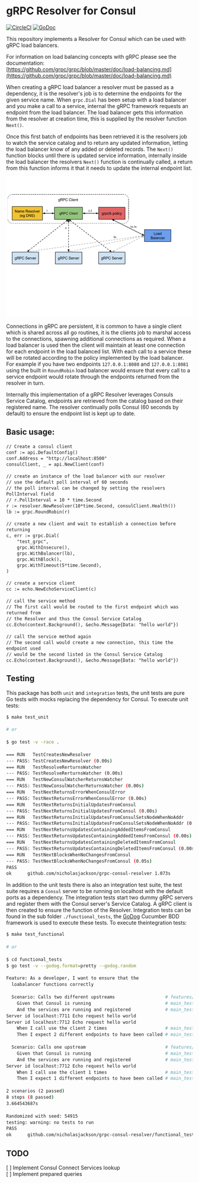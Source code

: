 # gRPC Resolver for Consul

[![CircleCI](https://circleci.com/gh/nicholasjackson/grpc-consul-resolver.svg?style=svg)](https://circleci.com/gh/nicholasjackson/grpc-consul-resolver)
[![GoDoc](https://godoc.org/github.com/nicholasjackson/grpc-consul-resolver?status.svg)](https://godoc.org/github.com/nicholasjackson/grpc-consul-resolver)

This repository implements a Resolver for Consul which can be used with gRPC load balancers.

For information on load balancing concepts with gRPC please see the documentation:   
[https://github.com/grpc/grpc/blob/master/doc/load-balancing.md](https://github.com/grpc/grpc/blob/master/doc/load-balancing.md)

When creating a gRPC load balancer a resolver must be passed as a dependency, it is the resolver's job is to determine the endpoints for the given service name.  When `grpc.Dial` has been setup with a load balancer and you make a call to a service, internal the gRPC framework
requests an endpoint from the load balancer.  The load balancer gets this information from the resolver at creation time, this is supplied by the resolver function `Next()`.   

Once this first batch of endpoints has been retrieved it is the resolvers job to watch the service catalog and to return any updated information, letting the load balancer know of any added or deleted records.  The `Next()` function blocks until there is updated service information, internally inside the load balancer the resolvers `Next()` function is continually called, a return from this function informs it that it needs to update the internal endpoint list.  

![](https://github.com/grpc/grpc/raw/master/doc/images/load-balancing.png)

Connections in gRPC are persistent, it is common to have a single client which is shared across all go routines, it is the clients job to marshal access to the connections, spawning additional connections as required.  When a load balancer is used then the client will maintain at least one connection for each endpoint in the load balanced list.  With each call to a service these will be rotated according to the policy implemented by the load balancer.  For example if you have two endpoints `127.0.0.1:8080` and `127.0.0.1:8081` using the built in `RoundRobin` load balancer would ensure that every call to a service endpoint would rotate through the endpoints returned from the resolver in turn.

Internally this implementation of a gRPC Resolver leverages Consuls Service Catalog, endpoints are retrieved from the catalog based
on their registered name.  The resolver continually polls Consul (60 seconds by default) to ensure the endpoint list is kept up to date.

## Basic usage:
```
// Create a consul client
conf := api.DefaultConfig()
conf.Address = "http://localhost:8500"
consulClient, _ = api.NewClient(conf)

// create an instance of the load balancer with our resolver
// use the default poll interval of 60 seconds
// the poll interval can be changed by setting the resolvers PollInterval field
// r.PollInterval = 10 * time.Second
r := resolver.NewResolver(10*time.Second, consulClient.Health())
lb := grpc.RoundRobin(r)

// create a new client and wait to establish a connection before returning
c, err := grpc.Dial(
	"test_grpc",
	grpc.WithInsecure(),
	grpc.WithBalancer(lb),
	grpc.WithBlock(),
	grpc.WithTimeout(5*time.Second),
)

// create a service client
cc := echo.NewEchoServiceClient(c)

// call the service method
// The first call would be routed to the first endpoint which was returned from 
// the Resolver and thus the Consul Service Catalog
cc.Echo(context.Background(), &echo.Message{Data: "hello world"})

// call the service method again
// The second call would create a new connection, this time the endpoint used 
// would be the second listed in the Consul Service Catalog
cc.Echo(context.Background(), &echo.Message{Data: "hello world"})
```

## Testing
This package has both `unit` and `integration` tests, the unit tests are pure Go tests with mocks replacing the dependency for Consul.  To execute unit tests:

```bash
$ make test_unit

# or

$ go test -v -race .

=== RUN   TestCreatesNewResolver
--- PASS: TestCreatesNewResolver (0.00s)
=== RUN   TestResolveRerturnsWatcher
--- PASS: TestResolveRerturnsWatcher (0.00s)
=== RUN   TestNewConsulWatcherReturnsWatcher
--- PASS: TestNewConsulWatcherReturnsWatcher (0.00s)
=== RUN   TestNextReturnsErrorWhenConsulError
--- PASS: TestNextReturnsErrorWhenConsulError (0.00s)
=== RUN   TestNextReturnsInitialUpdatesFromConsul
--- PASS: TestNextReturnsInitialUpdatesFromConsul (0.00s)
=== RUN   TestNextReturnsInitialUpdatesFromConsulSetsNodeWhenNoAddr
--- PASS: TestNextReturnsInitialUpdatesFromConsulSetsNodeWhenNoAddr (0.00s)
=== RUN   TestNextReturnsUpdatesContainingAddedItemsFromConsul
--- PASS: TestNextReturnsUpdatesContainingAddedItemsFromConsul (0.00s)
=== RUN   TestNextReturnsUpdatesContainingDeletedItemsFromConsul
--- PASS: TestNextReturnsUpdatesContainingDeletedItemsFromConsul (0.00s)
=== RUN   TestNextBlocksWhenNoChangesFromConsul
--- PASS: TestNextBlocksWhenNoChangesFromConsul (0.05s)
PASS
ok      github.com/nicholasjackson/grpc-consul-resolver 1.073s
```

In addition to the unit tests there is also an integration test suite, the test suite requires a `Consul` server to be running on localhost with the default ports as a dependency. The integration tests start two dummy gRPC servers and register them with the Consul server's Service Catalog.  A gRPC client is then created to ensure the function of the Resolver.  Integration tests can be found in the sub folder `./functional_tests`, the [GoDog](https://github.com/DATA-DOG/godog) Cucumber BDD framework is used to execute these tests.  To execute theintegration tests:

```bash
$ make test_functional

# or

$ cd functional_tests
$ go test -v --godog.format=pretty --godog.random

Feature: As a developer, I want to ensure that the
  loabalancer functions correctly

  Scenario: Calls two different upstreams                   # features/consul_service.feature:10
    Given that Consul is running                            # main_test.go:47 -> thatConsulIsRunning
    And the services are running and registered             # main_test.go:60 -> theServicesAreRunningAndRegistered
Server id localhost:7711 Echo request hello world
Server id localhost:7712 Echo request hello world
    When I call use the client 2 times                      # main_test.go:88 -> iCallUseTheClientTimes
    Then I expect 2 different endpoints to have been called # main_test.go:123 -> iExpectDifferentEndpointsToHaveBeenCalled

  Scenario: Calls one upstream                              # features/consul_service.feature:4
    Given that Consul is running                            # main_test.go:47 -> thatConsulIsRunning
    And the services are running and registered             # main_test.go:60 -> theServicesAreRunningAndRegistered
Server id localhost:7712 Echo request hello world
    When I call use the client 1 times                      # main_test.go:88 -> iCallUseTheClientTimes
    Then I expect 1 different endpoints to have been called # main_test.go:123 -> iExpectDifferentEndpointsToHaveBeenCalled

2 scenarios (2 passed)
8 steps (8 passed)
3.664543687s

Randomized with seed: 54915
testing: warning: no tests to run
PASS
ok      github.com/nicholasjackson/grpc-consul-resolver/functional_tests        3.699s
``` 



## TODO
[ ] Implement Consul Connect Services lookup  
[ ] Implement prepared queries 
